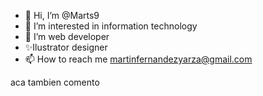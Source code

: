 - 👋 Hi, I’m @Marts9
- 👀 I’m interested in information technology
- 🌱 I’m web developer 
- ✨Ilustrator designer
- 📫 How to reach me martinfernandezyarza@gmail.com

<!---
Marts9/Marts9 is a ✨ special ✨ repository because its `README.md` (this file) appears on your GitHub profile.
You can click the Preview link to take a look at your changes.
--->

aca tambien comento
